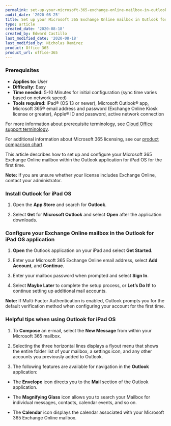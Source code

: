 ```yaml
---
permalink: set-up-your-microsoft-365-exchange-online-mailbox-in-outlook-for-ipad-os/
audit_date: '2020-08-25'
title: Set up your Microsoft 365 Exchange Online mailbox in Outlook for iPad OS
type: article
created_date: '2020-08-18'
created_by: Edward Castillo
last_modified_date: '2020-08-18'
last_modified_by: Nicholas Ramirez
product: Office 365
product_url: office-365
---
```


### Prerequisites

- **Applies to:** User
- **Difficulty:** Easy
- **Time needed:** 5-10 Minutes for initial configuration (sync time varies based on network speed)
- **Tools required:** iPad&reg; (OS 13 or newer), Microsoft Outlook&reg; app, Microsoft 365&reg; email address and password (Exchange Online Kiosk license or greater), Apple&reg; ID and password, active network connection

For more information about prerequisite terminology, see [Cloud Office support terminology](/support/how-to/cloud-office-support-terminology).

For additional information about Microsoft 365 licensing, see our [product comparison chart](https://www.rackspace.com/sites/default/files/2020-06/Rackspace-Data-Sheet-Microsoft-365-Plans-and-Pricing-Sheet-CLO-TSK-1487.pdf).

This article describes how to set up and configure your Microsoft 365 Exchange Online mailbox within the Outlook application for iPad OS for the first time.

**Note:** If you are unsure whether your license includes Exchange Online, contact your administrator.

### Install Outlook for iPad OS

1. Open the **App Store** and search for **Outlook**.

2. Select **Get** for **Microsoft Outlook** and select **Open** after the application downloads.

### Configure your Exchange Online mailbox in the Outlook for iPad OS application

1. **Open** the Outlook application on your iPad and select **Get Started**.

2. Enter your Microsoft 365 Exchange Online email address, select **Add Account**, and **Continue**.

3. Enter your mailbox password when prompted and select **Sign In**.

4. Select **Maybe Later** to complete the setup process, or **Let’s Do It!** to continue setting up additional mail accounts.

**Note:** If Multi-Factor Authentication is enabled, Outlook prompts you for the default verification method when
configuring your account for the first time.

### Helpful tips when using Outlook for iPad OS

1. To **Compose** an e-mail, select the **New Message** from within your Microsoft 365 mailbox.

2. Selecting the three horizontal lines displays a flyout menu that shows the entire folder list of your mailbox, a settings icon, and any other accounts you previously added to Outlook.

3. The following features are available for navigation in the **Outlook** application:

- The **Envelope** icon directs you to the **Mail** section of the Outlook application.

- The **Magnifying Glass** icon allows you to search your Mailbox for individual messages, contacts, calendar events, and so on.

- The **Calendar** icon displays the calendar associated with your Microsoft 365 Exchange Online mailbox.
